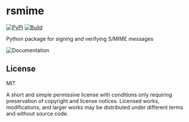 # rsmime

[![PyPI](https://img.shields.io/pypi/v/rsmime?color=gr)](https://pypi.org/project/rsmime/) [![Build](https://github.com/tiwilliam/rsmime/actions/workflows/build.yml/badge.svg?branch=main)](https://github.com/tiwilliam/rsmime/actions/workflows/build.yml)

Python package for signing and verifying S/MIME messages

![Documentation](https://tiwilliam.github.io/rsmime/)

## License

MIT

A short and simple permissive license with conditions only requiring preservation of copyright and license notices. Licensed works, modifications, and larger works may be distributed under different terms and without source code.
